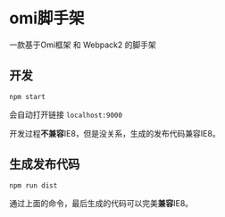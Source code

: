 # omi脚手架

一款基于Omi框架 和 Webpack2 的脚手架


## 开发

```
npm start 
```

会自动打开链接 `localhost:9000`

开发过程**不兼容**IE8，但是没关系，生成的发布代码兼容IE8。

## 生成发布代码

```
npm run dist
```

通过上面的命令，最后生成的代码可以完美**兼容**IE8。
